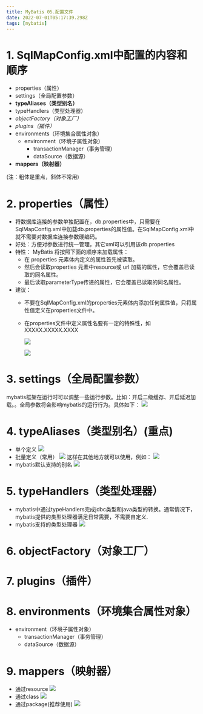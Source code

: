 ```yaml
---
title: MyBatis 05.配置文件
date: 2022-07-01T05:17:39.298Z
tags: [mybatis]
---
```

# 1. SqlMapConfig.xml中配置的内容和顺序

- properties（属性）
- settings（全局配置参数）
- **typeAliases（类型别名）**
- typeHandlers（类型处理器）
- *objectFactory（对象工厂）*
- *plugins（插件）*
- environments（环境集合属性对象）
  - environment（环境子属性对象）
     - transactionManager（事务管理）
     - dataSource（数据源）
- **mappers（映射器）**


(注：粗体是重点，斜体不常用)


# 2. properties（属性）
  * 将数据库连接的参数单独配置在，db.properties中，只需要在SqlMapConfig.xml中加载db.properties的属性值。在SqlMapConfig.xml中就不需要对数据库连接参数硬编码。
  * 好处：方便对参数进行统一管理，其它xml可以引用该db.properties
  * 特性： MyBatis 将按照下面的顺序来加载属性：
    * 在 properties 元素体内定义的属性首先被读取。
    * 然后会读取properties 元素中resource或 url 加载的属性，它会覆盖已读取的同名属性。
    * 最后读取parameterType传递的属性，它会覆盖已读取的同名属性。
  * 建议：
    * 不要在SqlMapConfig.xml的properties元素体内添加任何属性值，只将属性值定义在properties文件中。
    
    * 在properties文件中定义属性名要有一定的特殊性，如XXXXX.XXXXX.XXXX
    
      ![](https://gitee.com/krislin_zhao/IMGcloud/raw/master/img/20200601130131.jpg)
    
      
    
      ![](https://gitee.com/krislin_zhao/IMGcloud/raw/master/img/20200601130213.jpg)


# 3. settings（全局配置参数）
mybatis框架在运行时可以调整一些运行参数。比如：开启二级缓存、开启延迟加载。。全局参数将会影响mybatis的运行行为。具体如下：
![](https://cdn.jsdelivr.net/gh/krislinzhao/IMGcloud/img/20200601130256.jpg)

# 4. typeAliases（类型别名）(重点)
  * 单个定义
    ![](https://gitee.com/krislin_zhao/IMGcloud/raw/master/img/20200601130401.jpg)
  * 批量定义（常用）
    ![](https://gitee.com/krislin_zhao/IMGcloud/raw/master/img/20200601130434.jpg)
    这样在其他地方就可以使用，例如：
    ![](https://cdn.jsdelivr.net/gh/krislinzhao/IMGcloud/img/20200601130558.jpg)
* mybatis默认支持的别名
![](https://cdn.jsdelivr.net/gh/krislinzhao/IMGcloud/img/20200601130711.jpg)

# 5. typeHandlers（类型处理器）
  * mybatis中通过typeHandlers完成jdbc类型和java类型的转换。通常情况下，mybatis提供的类型处理器满足日常需要，不需要自定义.
  * mybatis支持的类型处理器 
    ![](https://gitee.com/krislin_zhao/IMGcloud/raw/master/img/20200601130804.jpg)

# 6. objectFactory（对象工厂）

# 7. plugins（插件）

# 8. environments（环境集合属性对象）
  * environment（环境子属性对象）
      * transactionManager（事务管理）
      * dataSource（数据源）

# 9. mappers（映射器）
  * 通过resource
    ![](https://gitee.com/krislin_zhao/IMGcloud/raw/master/img/20200601131109.jpg)
  * 通过class
    ![](https://gitee.com/krislin_zhao/IMGcloud/raw/master/img/20200601131140.jpg)
  * 通过package(推荐使用)
    ![](https://gitee.com/krislin_zhao/IMGcloud/raw/master/img/20200601131232.jpg)

